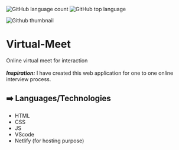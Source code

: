 ![GitHub language count](https://img.shields.io/github/languages/count/SUJEETH-KRR/Virtual_Meet) 
![GitHub top language](https://img.shields.io/github/languages/top/SUJEETH-KRR/Virtual_Meet?color=yellow) 

![Github thumbnail](https://cdn.pixabay.com/photo/2021/05/15/19/30/computer-6256508__340.jpg)

# Virtual-Meet
Online virtual meet for interaction
</br>
</br>
*__Inspiration:__* 
	I have created this web application for one to one online interview process.
	
## ➡️ Languages/Technologies
- HTML
- CSS 
- JS
- VScode
- Netlify (for hosting purpose)
	

